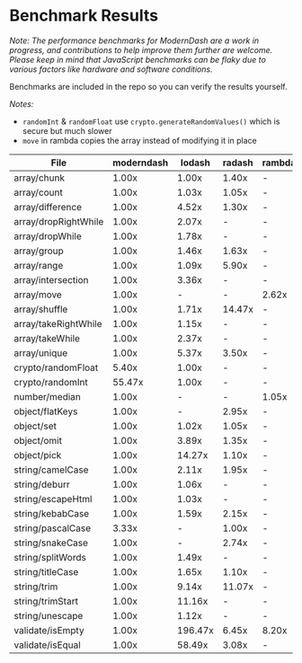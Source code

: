  # Benchmark Results
*Note: The performance benchmarks for ModernDash are a work in progress, and contributions to help improve them further are welcome. Please keep in mind that JavaScript benchmarks can be flaky due to various factors like hardware and software conditions.*

 Benchmarks are included in the repo so you can verify the results yourself.

*Notes:* 
- `randomInt` & `randomFloat` use `crypto.generateRandomValues()` which is secure but much slower
- `move` in rambda copies the array instead of modifying it in place

| File                 | moderndash | lodash | radash | rambda | remeda |
| -------------------- | ---------- | ------ | ------ | ------ | ------ |
| array/chunk          | 1.00x      | 1.00x  | 1.40x  | -      | 7.57x  |
| array/count          | 1.00x      | 1.03x  | 1.05x  | -      | -      |
| array/difference     | 1.00x      | 4.52x  | 1.30x  | -      | 1.88x  |
| array/dropRightWhile | 1.00x      | 2.07x  | -      | -      | -      |
| array/dropWhile      | 1.00x      | 1.78x  | -      | -      | -      |
| array/group          | 1.00x      | 1.46x  | 1.63x  | -      | 4.02x  |
| array/range          | 1.00x      | 1.09x  | 5.90x  | -      | -      |
| array/intersection   | 1.00x      | 3.36x  | -      | -      | 18.73x |
| array/move           | 1.00x      | -      | -      | 2.62x  | -      |
| array/shuffle        | 1.00x      | 1.71x  | 14.47x | -      | -      |
| array/takeRightWhile | 1.00x      | 1.15x  | -      | -      | -      |
| array/takeWhile      | 1.00x      | 2.37x  | -      | -      | 29.94x |
| array/unique         | 1.00x      | 5.37x  | 3.50x  | -      | 1.74x  |
| crypto/randomFloat   | 5.40x      | 1.00x  | -      | -      | -      |
| crypto/randomInt     | 55.47x     | 1.00x  | -      | -      | -      |
| number/median        | 1.00x      | -      | -      | 1.05x  | -      |
| object/flatKeys      | 1.00x      | -      | 2.95x  | -      | -      |
| object/set           | 1.00x      | 1.02x  | 1.05x  | -      | -      |
| object/omit          | 1.00x      | 3.89x  | 1.35x  | -      | 2.39x  |
| object/pick          | 1.00x      | 14.27x | 1.10x  | -      | 6.71x  |
| string/camelCase     | 1.00x      | 2.11x  | 1.95x  | -      | -      |
| string/deburr        | 1.00x      | 1.06x  | -      | -      | -      |
| string/escapeHtml    | 1.00x      | 1.03x  | -      | -      | -      |
| string/kebabCase     | 1.00x      | 1.59x  | 2.15x  | -      | -      |
| string/pascalCase    | 3.33x      | -      | 1.00x  | -      | -      |
| string/snakeCase     | 1.00x      | -      | 2.74x  | -      | -      |
| string/splitWords    | 1.00x      | 1.49x  | -      | -      | -      |
| string/titleCase     | 1.00x      | 1.65x  | 1.10x  | -      | -      |
| string/trim          | 1.00x      | 9.14x  | 11.07x | -      | -      |
| string/trimStart     | 1.00x      | 11.16x | -      | -      | -      |
| string/unescape      | 1.00x      | 1.12x  | -      | -      | -      |
| validate/isEmpty     | 1.00x      | 196.47x| 6.45x  | 8.20x  | -      |
| validate/isEqual     | 1.00x      | 58.49x | 3.08x  | -      | 6.99x  |

